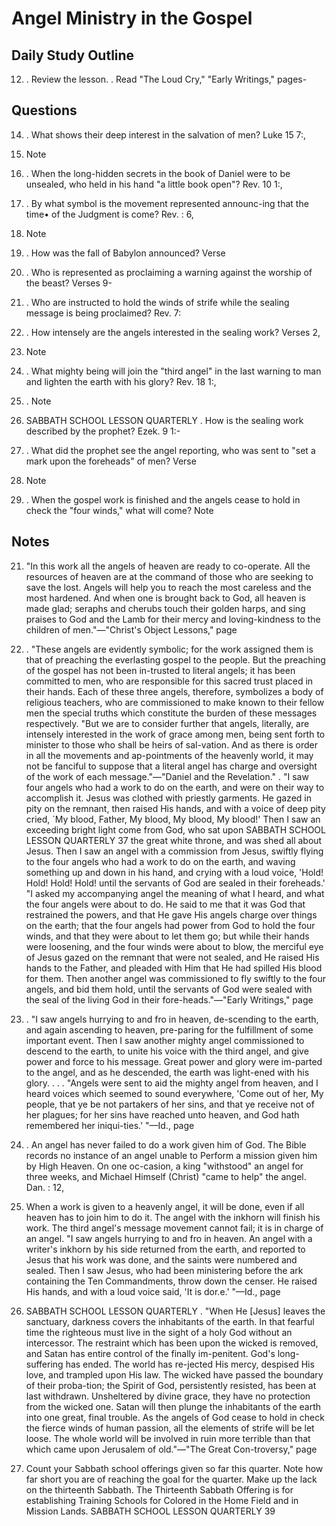 # Angel Ministry in the Gospel

## Daily Study Outline

12. .  Review the lesson. .  Read "The Loud Cry," "Early Writings," pages-  

## Questions

14. . What shows their deep interest in the salvation of men? Luke 15 7:,  

10. Note  

1. . When the long-hidden secrets in the book of Daniel were to be unsealed, who held in his hand "a little book open"? Rev. 10 1:,  

2. . By what symbol is the movement represented announc-ing that the time• of the Judgment is come? Rev. : 6,  

7. Note  

2. . How was the fall of Babylon announced? Verse  

8. . Who is represented as proclaiming a warning against the worship of the beast? Verses 9-  

12. . Who are instructed to hold the winds of strife while the sealing message is being proclaimed? Rev. 7:  

1. . How intensely are the angels interested in the sealing work? Verses 2,  

3. Note  

3. . What mighty being will join the "third angel" in the last warning to man and lighten the earth with his glory? Rev. 18 1:,  

2. . Note  

4. SABBATH SCHOOL LESSON QUARTERLY . How is the sealing work described by the prophet? Ezek. 9 1:-  

7. . What did the prophet see the angel reporting, who was sent to "set a mark upon the foreheads" of men? Verse  

11. Note  

5. . When the gospel work is finished and the angels cease to hold in check the "four winds," what will come? Note  

## Notes

21. "In this work all the angels of heaven are ready to co-operate.  All the resources of heaven are at the command of those who are seeking to save the lost.  Angels will help you to reach the most careless and the most hardened.  And when one is brought back to God, all heaven is made glad; seraphs and cherubs touch their golden harps, and sing praises to God and the Lamb for their mercy and loving-kindness to the children of men."—"Christ's Object Lessons," page  

197. . "These angels are evidently symbolic; for the work assigned them is that of preaching the everlasting gospel to the people.  But the preaching of the gospel has not been in-trusted to literal angels; it has been committed to men, who are responsible for this sacred trust placed in their hands.  Each of these three angels, therefore, symbolizes a body of religious teachers, who are commissioned to make known to their fellow men the special truths which constitute the burden of these messages respectively. "But we are to consider further that angels, literally, are intensely interested in the work of grace among men, being sent forth to minister to those who shall be heirs of sal-vation.  And as there is order in all the movements and ap-pointments of the heavenly world, it may not be fanciful to suppose that a literal angel has charge and oversight of the work of each message."—"Daniel and the Revelation." . "I saw four angels who had a work to do on the earth, and were on their way to accomplish it.  Jesus was clothed with priestly garments.  He gazed in pity on the remnant, then raised His hands, and with a voice of deep pity cried, `My blood, Father, My blood, My blood, My blood!' Then I saw an exceeding bright light come from God, who sat upon SABBATH SCHOOL LESSON QUARTERLY 37 the great white throne, and was shed all about Jesus.  Then I saw an angel with a commission from Jesus, swiftly flying to the four angels who had a work to do on the earth, and waving something up and down in his hand, and crying with a loud voice, 'Hold!  Hold!  Hold!  Hold! until the servants of God are sealed in their foreheads.' "I asked my accompanying angel the meaning of what I heard, and what the four angels were about to do.  He said to me that it was God that restrained the powers, and that He gave His angels charge over things on the earth; that the four angels had power from God to hold the four winds, and that they were about to let them go; but while their hands were loosening, and the four winds were about to blow, the merciful eye of Jesus gazed on the remnant that were not sealed, and He raised His hands to the Father, and pleaded with Him that He had spilled His blood for them.  Then another angel was commissioned to fly swiftly to the four angels, and bid them hold, until the servants of God were sealed with the seal of the living God in their fore-heads."—"Early Writings," page  

38. . "I saw angels hurrying to and fro in heaven, de-scending to the earth, and again ascending to heaven, pre-paring for the fulfillment of some important event.  Then I saw another mighty angel commissioned to descend to the earth, to unite his voice with the third angel, and give power and force to his message.  Great power and glory were im-parted to the angel, and as he descended, the earth was light-ened with his glory. . . . "Angels were sent to aid the mighty angel from heaven, and I heard voices which seemed to sound everywhere, 'Come out of her, My people, that ye be not partakers of her sins, and that ye receive not of her plagues; for her sins have reached unto heaven, and God hath remembered her iniqui-ties.' "—Id., page  

277. .  An angel has never failed to do a work given him of God.  The Bible records no instance of an angel unable to Perform a mission given him by High Heaven.  On one oc-casion, a king "withstood" an angel for three weeks, and Michael Himself (Christ) "came to help" the angel.  Dan. : 12,  

13. When a work is given to a heavenly angel, it will be done, even if all heaven has to join him to do it.  The angel with the inkhorn will finish his work.  The third angel's message movement cannot fail; it is in charge of an angel. "I saw angels hurrying to and fro in heaven.  An angel with a writer's inkhorn by his side returned from the earth, and reported to Jesus that his work was done, and the saints were numbered and sealed.  Then I saw Jesus, who had been ministering before the ark containing the Ten Commandments, throw down the censer.  He raised His hands, and with a loud voice said, 'It is dor.e.' "—Id., page  

279. SABBATH SCHOOL LESSON QUARTERLY . "When He [Jesus] leaves the sanctuary, darkness covers the inhabitants of the earth.  In that fearful time the righteous must live in the sight of a holy God without an intercessor.  The restraint which has been upon the wicked is removed, and Satan has entire control of the finally im-penitent.  God's long-suffering has ended.  The world has re-jected His mercy, despised His love, and trampled upon His law.  The wicked have passed the boundary of their proba-tion; the Spirit of God, persistently resisted, has been at last withdrawn.  Unsheltered by divine grace, they have no protection from the wicked one.  Satan will then plunge the inhabitants of the earth into one great, final trouble.  As the angels of God cease to hold in check the fierce winds of human passion, all the elements of strife will be let loose.  The whole world will be involved in ruin more terrible than that which came upon Jerusalem of old."—"The Great Con-troversy," page  

614. Count your Sabbath school offerings given so far this quarter.  Note how far short you are of reaching the goal for the quarter.  Make up the lack on the thirteenth Sabbath.  The Thirteenth Sabbath Offering is for establishing Training Schools for Colored in the Home Field and in Mission Lands.  SABBATH SCHOOL LESSON QUARTERLY 39  

